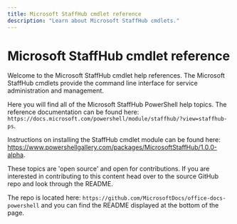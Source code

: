 ```yaml
---
title: Microsoft StaffHub cmdlet reference
description: "Learn about Microsoft StaffHub cmdlets."
---
```


# Microsoft StaffHub cmdlet reference

Welcome to the Microsoft StaffHub cmdlet help references. The Microsoft StaffHub cmdlets provide the command line interface for service administration and management.

Here you will find all of the Microsoft StaffHub PowerShell help topics. The reference documentation can be found here: `https://docs.microsoft.com/powershell/module/staffhub/?view=staffhub-ps`.

Instructions on installing the StaffHub cmdlet module can be found here: <https://www.powershellgallery.com/packages/MicrosoftStaffHub/1.0.0-alpha>.

These topics are 'open source' and open for contributions. If you are interested in contributing to this content head over to the source GitHub repo and look through the README.

The repo is located here: `https://github.com/MicrosoftDocs/office-docs-powershell` and you can find the README displayed at the bottom of the page.

